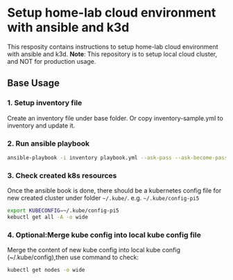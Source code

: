 # Setup home-lab cloud environment with ansible and k3d

This resposity contains instructions to setup home-lab cloud environment with ansible and k3d.
**Note**: This repository is to setup local cloud cluster, and NOT for production usage.

## Base Usage

### 1. Setup inventory file
Create an inventory file under base folder. Or copy inventory-sample.yml to inventory and update it.

### 2. Run ansible playbook

```sh
ansible-playbook -i inventory playbook.yml --ask-pass --ask-become-pass
```

### 3. Check created k8s resources
Once the ansible book is done, there should be a kubernetes config file for new created cluster under folder `~/.kube/`.
e.g. `~/.kube/config-pi5`

```sh
export KUBECONFIG=~/.kube/config-pi5
kebuctl get all -A -o wide
```

### 4. Optional:Merge kube config into local kube config file

Merge the content of new kube config into local kube config (~/.kube/config),then use command to check:

```bash
kubectl get nodes -o wide
```